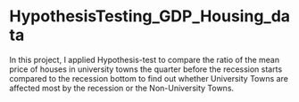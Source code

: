 # HypothesisTesting_GDP_Housing_data


In this project, I applied Hypothesis-test to compare the ratio of the mean price of houses in university towns the quarter 
before the recession starts compared to the recession bottom to find out whether University Towns are affected most by the 
recession or the Non-University Towns.


